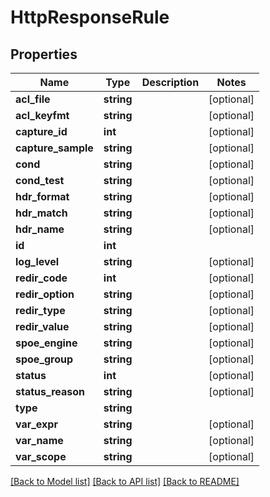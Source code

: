 # HttpResponseRule

## Properties
Name | Type | Description | Notes
------------ | ------------- | ------------- | -------------
**acl_file** | **string** |  | [optional] 
**acl_keyfmt** | **string** |  | [optional] 
**capture_id** | **int** |  | [optional] 
**capture_sample** | **string** |  | [optional] 
**cond** | **string** |  | [optional] 
**cond_test** | **string** |  | [optional] 
**hdr_format** | **string** |  | [optional] 
**hdr_match** | **string** |  | [optional] 
**hdr_name** | **string** |  | [optional] 
**id** | **int** |  | 
**log_level** | **string** |  | [optional] 
**redir_code** | **int** |  | [optional] 
**redir_option** | **string** |  | [optional] 
**redir_type** | **string** |  | [optional] 
**redir_value** | **string** |  | [optional] 
**spoe_engine** | **string** |  | [optional] 
**spoe_group** | **string** |  | [optional] 
**status** | **int** |  | [optional] 
**status_reason** | **string** |  | [optional] 
**type** | **string** |  | 
**var_expr** | **string** |  | [optional] 
**var_name** | **string** |  | [optional] 
**var_scope** | **string** |  | [optional] 

[[Back to Model list]](../../README.md#documentation-for-models) [[Back to API list]](../../README.md#documentation-for-api-endpoints) [[Back to README]](../../README.md)

